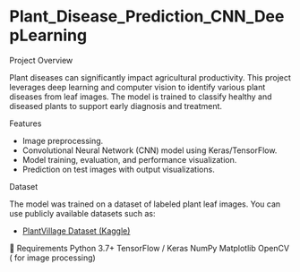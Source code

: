 # Plant_Disease_Prediction_CNN_DeepLearning

Project Overview

Plant diseases can significantly impact agricultural productivity. This project leverages deep learning and computer vision to identify various plant diseases from leaf images. The model is trained to classify healthy and diseased plants to support early diagnosis and treatment.

Features
- Image preprocessing.
- Convolutional Neural Network (CNN) model using Keras/TensorFlow.
- Model training, evaluation, and performance visualization.
- Prediction on test images with output visualizations.

Dataset

The model was trained on a dataset of labeled plant leaf images. You can use publicly available datasets such as:
- [PlantVillage Dataset (Kaggle)](https://www.kaggle.com/datasets/emmarex/plantdisease)

🧪 Requirements
Python 3.7+
TensorFlow / Keras
NumPy
Matplotlib
OpenCV ( for image processing)
